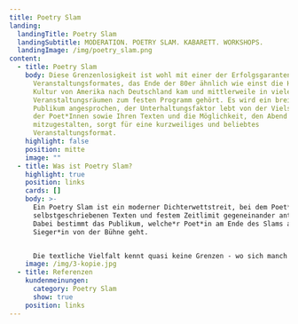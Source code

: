 ```yaml
---
title: Poetry Slam
landing:
  landingTitle: Poetry Slam
  landingSubtitle: MODERATION. POETRY SLAM. KABARETT. WORKSHOPS.
  landingImage: /img/poetry_slam.png
content:
  - title: Poetry Slam
    body: Diese Grenzenlosigkeit ist wohl mit einer der Erfolgsgaranten dieses
      Veranstaltungsformates, das Ende der 80er ähnlich wie einst die HipHop
      Kultur von Amerika nach Deutschland kam und mittlerweile in vielen
      Veranstaltungsräumen zum festen Programm gehört. Es wird ein breites
      Publikum angesprochen, der Unterhaltungsfaktor lebt von der Vielseitigkeit
      der Poet*Innen sowie Ihren Texten und die Möglichkeit, den Abend als Jury
      mitzugestalten, sorgt für eine kurzweiliges und beliebtes
      Veranstaltungsformat.
    highlight: false
    position: mitte
    image: ""
  - title: Was ist Poetry Slam?
    highlight: true
    position: links
    cards: []
    body: >-
      Ein Poetry Slam ist ein moderner Dichterwettstreit, bei dem Poet*innen mit
      selbstgeschriebenen Texten und festem Zeitlimit gegeneinander antreten.
      Dabei bestimmt das Publikum, welche*r Poet*in am Ende des Slams als
      Sieger*in von der Bühne geht.


      Die textliche Vielfalt kennt quasi keine Grenzen - wo sich manch eine*r der Lyrik verschreibt, plaudert ein*e andere*r im lockeren Prosastil anekdotenhaft aus seinem Alltag, wieder andere zeigen sich politisch mit deutlichen Ansagen und ausufernde Wortspielereien sind ebenso häufig anzutreffen, wie philosophische Denkausflüge, die das Publikum gerne mal herausfordern.
    image: /img/3-kopie.jpg
  - title: Referenzen
    kundenmeinungen:
      category: Poetry Slam
      show: true
    position: links
---
```

